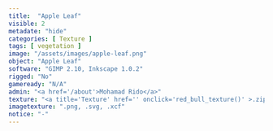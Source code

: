 ```yaml
---
title:  "Apple Leaf"
visible: 2
metadate: "hide"
categories: [ Texture ]
tags: [ vegetation ]
image: "/assets/images/apple-leaf.png"
object: "Apple Leaf"
software: "GIMP 2.10, Inkscape 1.0.2"
rigged: "No"
gameready: "N/A"
admin: "<a href='/about'>Mohamad Rido</a>"
texture: "<a title='Texture' href='' onclick='red_bull_texture()' >.zip 7.2 MB</a>"
imagetexture: ".png, .svg, .xcf"
notice: "-"
---
```

